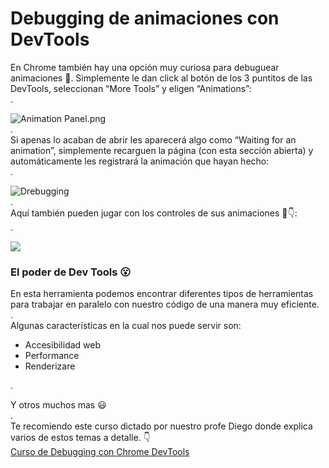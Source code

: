 # Debugging de animaciones con DevTools

En Chrome también hay una opción muy curiosa para debuguear animaciones 👀. Simplemente le dan click al botón de los 3 puntitos de las DevTools, seleccionan “More Tools” y eligen “Animations”:  
.  

![Animation Panel.png](https://static.platzi.com/media/user_upload/Animation%20Panel-8cf39e52-98cb-4095-a744-809edcb7f41f.jpg)  
.  
Si apenas lo acaban de abrir les aparecerá algo como “Waiting for an animation”, simplemente recarguen la página (con esta sección abierta) y automáticamente les registrará la animación que hayan hecho:  
.  

![Drebugging](https://media.giphy.com/media/GwAE9xBZ3gEee6GHdF/giphy.gif)  
.  
Aquí también pueden jugar con los controles de sus animaciones 👀👇:  
.  

![](https://media.giphy.com/media/LBBSBhLdZp42oSHJ39/giphy.gif)

### **El poder de Dev Tools** 😮

En esta herramienta podemos encontrar diferentes tipos de herramientas para trabajar en paralelo con nuestro código de una manera muy eficiente.  
.  
Algunas características en la cual nos puede servir son:

-   Accesibilidad web
-   Performance
-   Renderizare

.

Y otros muchos mas 😃  
.  
Te recomiendo este curso dictado por nuestro profe Diego donde explica varios de estos temas a detalle. 👇  
[Curso de Debugging con Chrome DevTools](https://platzi.com/clases/devtools/)